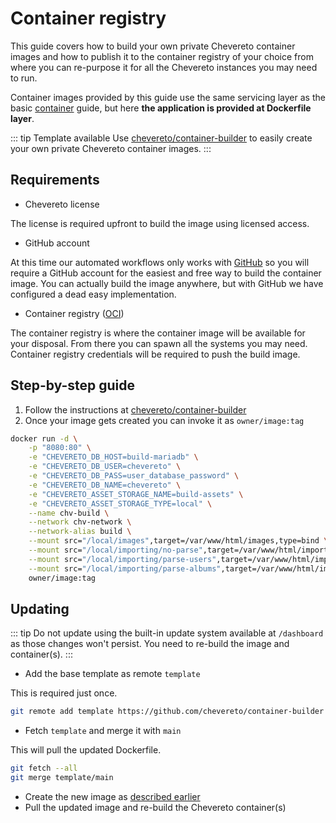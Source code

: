 # Container registry

This guide covers how to build your own private Chevereto container images and how to publish it to the container registry of your choice from where you can re-purpose it for all the Chevereto instances you may need to run.

Container images provided by this guide use the same servicing layer as the basic [container](container.md) guide, but here **the application is provided at Dockerfile layer**.

::: tip Template available
Use [chevereto/container-builder](https://github.com/chevereto/container-builder) to easily create your own private Chevereto container images.
:::

## Requirements

* Chevereto license

The license is required upfront to build the image using licensed access.

* GitHub account

At this time our automated workflows only works with [GitHub](https://github.com) so you will require a GitHub account for the easiest and free way to build the container image. You can actually build the image anywhere, but with GitHub we have configured a dead easy implementation.

* Container registry ([OCI](https://opencontainers.org/))

The container registry is where the container image will be available for your disposal. From there you can spawn all the systems you may need. Container registry credentials will be required to push the build image.

## Step-by-step guide

1. Follow the instructions at [chevereto/container-builder](https://github.com/chevereto/container-builder)
2. Once your image gets created you can invoke it as `owner/image:tag`

```sh
docker run -d \
    -p "8080:80" \
    -e "CHEVERETO_DB_HOST=build-mariadb" \
    -e "CHEVERETO_DB_USER=chevereto" \
    -e "CHEVERETO_DB_PASS=user_database_password" \
    -e "CHEVERETO_DB_NAME=chevereto" \
    -e "CHEVERETO_ASSET_STORAGE_NAME=build-assets" \
    -e "CHEVERETO_ASSET_STORAGE_TYPE=local" \
    --name chv-build \
    --network chv-network \
    --network-alias build \
    --mount src="/local/images",target=/var/www/html/images,type=bind \
    --mount src="/local/importing/no-parse",target=/var/www/html/importing/no-parse,type=bind \
    --mount src="/local/importing/parse-users",target=/var/www/html/importing/parse-users,type=bind \
    --mount src="/local/importing/parse-albums",target=/var/www/html/importing/parse-albums,type=bind \
    owner/image:tag
```

## Updating

::: tip
Do not update using the built-in update system available at `/dashboard` as those changes won't persist. You need to re-build the image and container(s).
:::

* Add the base template as remote `template`

This is required just once.
  
```sh
git remote add template https://github.com/chevereto/container-builder 
```

* Fetch `template` and merge it with `main`

This will pull the updated Dockerfile.

```sh
git fetch --all
git merge template/main
```

* Create the new image as [described earlier](#step-by-step-guide)
* Pull the updated image and re-build the Chevereto container(s)
